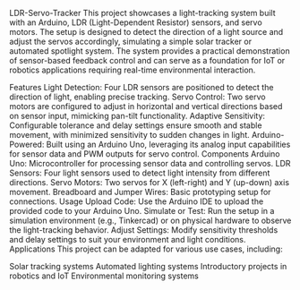 LDR-Servo-Tracker
This project showcases a light-tracking system built with an Arduino, LDR (Light-Dependent Resistor) sensors, and servo motors. The setup is designed to detect the direction of a light source and adjust the servos accordingly, simulating a simple solar tracker or automated spotlight system. The system provides a practical demonstration of sensor-based feedback control and can serve as a foundation for IoT or robotics applications requiring real-time environmental interaction.

Features
Light Detection: Four LDR sensors are positioned to detect the direction of light, enabling precise tracking.
Servo Control: Two servo motors are configured to adjust in horizontal and vertical directions based on sensor input, mimicking pan-tilt functionality.
Adaptive Sensitivity: Configurable tolerance and delay settings ensure smooth and stable movement, with minimized sensitivity to sudden changes in light.
Arduino-Powered: Built using an Arduino Uno, leveraging its analog input capabilities for sensor data and PWM outputs for servo control.
Components
Arduino Uno: Microcontroller for processing sensor data and controlling servos.
LDR Sensors: Four light sensors used to detect light intensity from different directions.
Servo Motors: Two servos for X (left-right) and Y (up-down) axis movement.
Breadboard and Jumper Wires: Basic prototyping setup for connections.
Usage
Upload Code: Use the Arduino IDE to upload the provided code to your Arduino Uno.
Simulate or Test: Run the setup in a simulation environment (e.g., Tinkercad) or on physical hardware to observe the light-tracking behavior.
Adjust Settings: Modify sensitivity thresholds and delay settings to suit your environment and light conditions.
Applications
This project can be adapted for various use cases, including:

Solar tracking systems
Automated lighting systems
Introductory projects in robotics and IoT
Environmental monitoring systems
